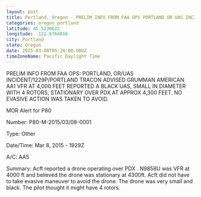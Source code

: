 ```yaml
---
layout: post
title: Portland, Oregon - PRELIM INFO FROM FAA OPS PORTLAND OR UAS INCIDENT 1229P PORTLAND TRACON ADVISED GRUMMAN AMERICAN
categories: oregon portland
latitude: 45.5230622
longitude: -122.6764816
city: Portland
state: Oregon
date: 2015-03-08T05:29:00.000Z
timeZoneName: Pacific Daylight Time
---
```


PRELIM INFO FROM FAA OPS: PORTLAND, OR/UAS INCIDENT/1229P/PORTLAND TRACON ADVISED GRUMMAN AMERICAN AA1 VFR AT 4,000 FEET REPORTED A BLACK UAS, SMALL IN DIAMETER WITH 4 ROTORS, STATIONARY OVER PDX AT APPROX 4,300 FEET. NO EVASIVE ACTION WAS TAKEN TO AVOID. 


MOR Alert for P80

Number: P80-M-2015/03/08-0001

Type: Other

Date/Time: Mar 8, 2015 - 1929Z

A/C: AA5

Summary: Acft reported a drone operating over PDX . N9858U was VFR at 4000 ft and believed the drone was stationary at 4300ft. Acft did not have to take evasive maneuver to avoid the drone. The drone was very small and black. The pilot thought it might have 4 rotors. 
